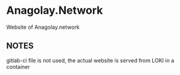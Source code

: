 # Anagolay.Network

Website of Anagolay.network

## NOTES 

gitlab-ci file is not used, the actual website is served from LOKI in a container
